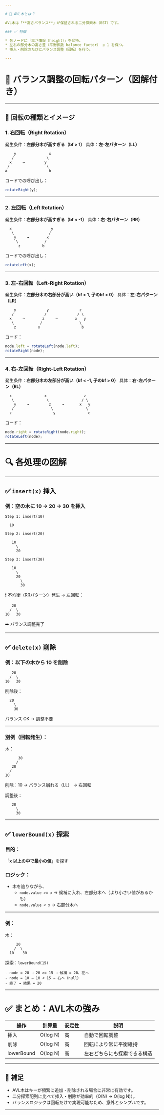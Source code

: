 ```yaml
---

# 🌳 AVL木とは？

AVL木は「**高さバランス**」が保証される二分探索木（BST）です。

### ✅ 特徴

* 各ノードに「高さ情報（height）」を保持。
* 左右の部分木の高さ差（平衡係数 balance factor） ≤ 1 を保つ。
* 挿入・削除のたびにバランス調整（回転）を行う。

---
```


# 🔄 バランス調整の回転パターン（図解付き）

---

## 🔁 回転の種類とイメージ

### 1. **右回転（Right Rotation）**

発生条件：**左部分木が高すぎる（bf > 1）**
具体：**左-左パターン（LL）**

```
    y               x
   /               \
  x     →         y
 /                 \
a                   b
```

コードでの呼び出し：

```ts
rotateRight(y);
```

---

### 2. **左回転（Left Rotation）**

発生条件：**右部分木が高すぎる（bf < -1）**
具体：**右-右パターン（RR）**

```
  x                  y
   \                /
    y     →        x
     \            /
      z          b
```

コードでの呼び出し：

```ts
rotateLeft(x);
```

---

### 3. **左-右回転（Left-Right Rotation）**

発生条件：**左部分木の右部分が高い（bf > 1, 子のbf < 0）**
具体：**左-右パターン（LR）**

```
    y              y              z
   /              /              / \
  x     →        z     →        x   y
   \            /                 \
    z          x                   b
```

コード：

```ts
node.left = rotateLeft(node.left);
rotateRight(node);
```

---

### 4. **右-左回転（Right-Left Rotation）**

発生条件：**右部分木の左部分が高い（bf < -1, 子のbf > 0）**
具体：**右-左パターン（RL）**

```
  x               x                 z
   \               \               / \
    y     →         z     →       x   y
   /                 \               \
  z                   y               c
```

コード：

```ts
node.right = rotateRight(node.right);
rotateLeft(node);
```

---

# 🔍 各処理の図解

---

## ✅ `insert(x)` 挿入

### 例：空の木に 10 → 20 → 30 を挿入

```
Step 1: insert(10)

  10

Step 2: insert(20)

   10
     \
     20

Step 3: insert(30)

   10
     \
     20
       \
       30
```

❗ 不均衡（RRパターン）発生 → 左回転：

```
   20
  /  \
10   30
```

➡️ バランス調整完了

---

## ✅ `delete(x)` 削除

### 例：以下の木から 10 を削除

```
   20
  /  \
10   30
```

削除後：

```
  20
    \
    30
```

バランス OK → 調整不要

---

### 別例（回転発生）：

木：

```
      30
     /
   20
  /
10
```

削除：10 → バランス崩れる（LL） → 右回転

調整後：

```
   20
     \
     30
```

---

## ✅ `lowerBound(x)` 探索

### 目的：

「**x 以上の中で最小の値**」を探す

### ロジック：

- 木を辿りながら、
    - `node.value >= x` → 候補に入れ、左部分木へ（より小さい値があるかも）
    - `node.value < x` → 右部分木へ

---

### 例：

木：

```
     20
    /  \
  10    30
```

探索：`lowerBound(15)`

```
- node = 20 → 20 >= 15 → 候補 = 20、左へ
- node = 10 → 10 < 15 → 右へ（null）
- 終了 → 結果 = 20
```

---

# ✅ まとめ：AVL木の強み

| 操作       | 計算量   | 安定性 | 説明                         |
| ---------- | -------- | ------ | ---------------------------- |
| 挿入       | O(log N) | 高     | 自動で回転調整               |
| 削除       | O(log N) | 高     | 回転により常に平衡維持       |
| lowerBound | O(log N) | 高     | 左右どちらにも探索できる構造 |

---

## 📘 補足

- AVL木はキーが頻繁に追加・削除される場合に非常に有効です。
- 二分探索配列に比べて挿入・削除が効率的（O(N) → O(log N)）。
- バランスロジックは回転だけで実現可能なため、意外とシンプルです。

---
